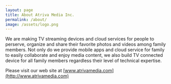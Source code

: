 ```yaml
---
layout: page
title: About Atriva Media Inc.
permalink: /about/
image: /assets/logo.png
---
```


We are making TV streaming devices and cloud services for people to perserve, organize and share their favorite photos and videos among family members. Not only do we provide mobile apps and cloud service for family to easily collaborate and enjoy media content, we also build TV connected device for all family members regardless their level of technical expertise. 

Please visit our web site at [www.atrivamedia.com](http://www.atrivamedia.com)
